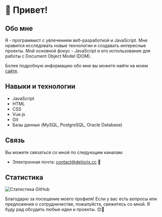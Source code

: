 # 👋 Привет!

## Обо мне

Я - программист с увлечением веб-разработкой и JavaScript. Мне нравится исследовать новые технологии и создавать интересные проекты. Мой основной фокус - JavaScript и его использование для работы с Document Object Model (DOM).

Более подробную информацию обо мне вы можете найти на моем [сайте](https://deliorix.cc).

## Навыки и технологии

- JavaScript
- HTML
- CSS
- Vue.js
- Git
- Базы данных (MySQL, PostgreSQL, Oracle Database)

## Связь

Вы можете связаться со мной по следующим каналам:

- Электронная почта: [contact@deliorix.cc](mailto:contact@deliorix.cc) 📧

## Статистика

![Статистика GitHub](https://github-readme-stats.vercel.app/api?username=dlrxgit&show_icons=true&theme=dark)

Благодарю за посещение моего профиля! Если у вас есть вопросы или предложения о сотрудничестве, пожалуйста, свяжитесь со мной. Я буду рад обсудить любые идеи и проекты. 😊🚀
